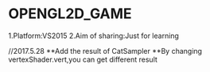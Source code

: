 # OPENGL2D_GAME
1.Platform:VS2015
2.Aim of sharing:Just for learning





//2017.5.28
**Add the result of CatSampler
**By changing vertexShader.vert,you can get different result